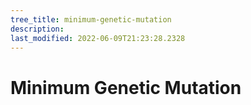 ```yaml
---
tree_title: minimum-genetic-mutation
description: 
last_modified: 2022-06-09T21:23:28.2328
---
```


# Minimum Genetic Mutation
